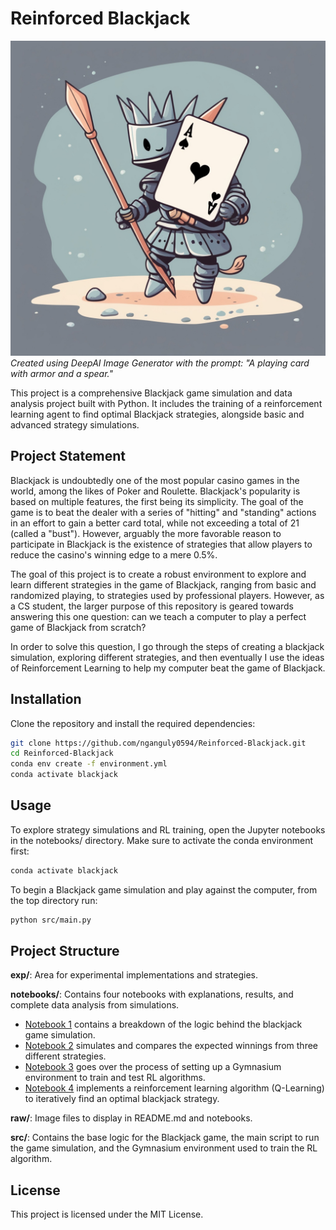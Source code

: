 # Reinforced Blackjack

<img src="raw/AI_Blackjack.jpeg" alt="AI-generated blackjack card with armor" width="600" style="text-align: center;"> <br>
*Created using DeepAI Image Generator with the prompt: "A playing card with armor and a spear."*

This project is a comprehensive Blackjack game simulation and data analysis project built with Python. It includes the training of a reinforcement learning agent to find optimal Blackjack strategies, alongside basic and advanced strategy simulations.

## Project Statement
Blackjack is undoubtedly one of the most popular casino games in the world, among the likes of Poker and Roulette. Blackjack's popularity is based on multiple features, the first being its simplicity. The goal of the game is to beat the dealer with a series of "hitting" and "standing" actions in an effort to gain a better card total, while not exceeding a total of 21 (called a "bust"). However, arguably the more favorable reason to participate in Blackjack is the existence of strategies that allow players to reduce the casino's winning edge to a mere 0.5%.

The goal of this project is to create a robust environment to explore and learn different strategies in the game of Blackjack, ranging from basic and randomized playing, to strategies used by professional players. However, as a CS student, the larger purpose of this repository is geared towards answering this one question: can we teach a computer to play a perfect game of Blackjack from scratch?

In order to solve this question, I go through the steps of creating a blackjack simulation, exploring different strategies, and then eventually I use the ideas of Reinforcement Learning to help my computer beat the game of Blackjack.

## Installation

Clone the repository and install the required dependencies:

```bash
git clone https://github.com/nganguly0594/Reinforced-Blackjack.git
cd Reinforced-Blackjack
conda env create -f environment.yml
conda activate blackjack
```

## Usage
To explore strategy simulations and RL training, open the Jupyter notebooks in the notebooks/ directory. Make sure to activate the conda environment first:

```bash
conda activate blackjack
```

To begin a Blackjack game simulation and play against the computer, from the top directory run:

```bash
python src/main.py
```

## Project Structure
**exp/**: Area for experimental implementations and strategies.

**notebooks/**: Contains four notebooks with explanations, results, and complete data analysis from simulations.
- [Notebook 1](notebooks/1%20-%20Blackjack%20Logic.ipynb) contains a breakdown of the logic behind the blackjack game simulation.
- [Notebook 2](notebooks/2%20-%20Strategy%20Comparison.ipynb) simulates and compares the expected winnings from three different strategies.
- [Notebook 3](notebooks/3%20-%20Environment%20Setup.ipynb) goes over the process of setting up a Gymnasium environment to train and test RL algorithms.
- [Notebook 4](notebooks/4%20-%20Q-Learning%20Algorithm.ipynb) implements a reinforcement learning algorithm (Q-Learning) to iteratively find an optimal blackjack strategy.

**raw/**: Image files to display in README.md and notebooks.

**src/**: Contains the base logic for the Blackjack game, the main script to run the game simulation, and the Gymnasium environment used to train the RL algorithm.

## License
This project is licensed under the MIT License.